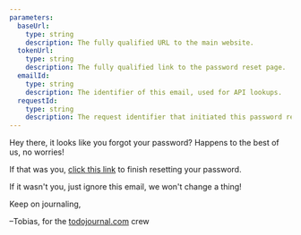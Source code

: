 ```yaml
---
parameters:
  baseUrl:
    type: string
    description: The fully qualified URL to the main website.
  tokenUrl:
    type: string
    description: The fully qualified link to the password reset page.
  emailId:
    type: string
    description: The identifier of this email, used for API lookups.
  requestId:
    type: string
    description: The request identifier that initiated this password reset.
---
```


Hey there, it looks like you forgot your password? Happens to
the best of us, no worries!

If that was you, [click this link]({{tokenUrl}}) to finish resetting
your password.

If it wasn't you, just ignore this email, we won't change a thing!

Keep on journaling,

–Tobias, for the [todojournal.com]({{baseUrl}}) crew


<script type="application/ld+json">
{
  "@context": "http://schema.org",
  "@type": "Thing",
  "name": "Password Reset",
  "identifier": "{{emailId}}",
  "url": "{{baseUrl}}/api/emails/{{emailId}}?requestId={{requestId}}"
}
</script>
